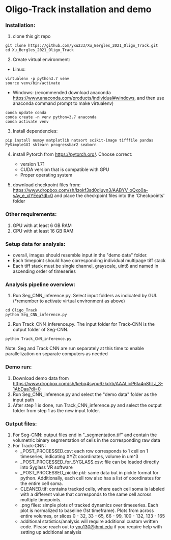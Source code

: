 # Oligo-Track installation and demo

### Installation:
1. clone this git repo
```
git clone https://github.com/yxu233/Xu_Bergles_2021_Oligo_Track.git
cd Xu_Bergles_2021_Oligo_Track
```


2. Create virtual environment:

- Linux:
```
virtualenv -p python3.7 venv
source venv/bin/activate
```

- Windows: (recommended download anaconda https://www.anaconda.com/products/individual#windows, and then use anaconda command prompt to make virtualenv)
```
conda update conda
conda create -n venv python=3.7 anaconda
conda activate venv
```

3. Install dependencies:
```
pip install numpy matplotlib natsort scikit-image tifffile pandas PySimpleGUI sklearn progressbar2 seaborn
```

4. install Pytorch from https://pytorch.org/. Choose correct:
	- version 1.71
	- CUDA version that is compatible with GPU
	- Proper operating system

5. download checkpoint files from:  https://www.dropbox.com/sh/lzokf3sd0diuyn3/AABYV_oQxo0a-vAy_e_xIYEea?dl=0 and place the checkpoint files into the 'Checkpoints' folder


### Other requirements:
1. GPU with at least 6 GB RAM
2. CPU with at least 16 GB RAM
   
### Setup data for analysis:
* overall, images should resemble input in the "demo data" folder.
* Each timepoint should have corresponding individual multipage tiff stack
* Each tiff stack must be single channel, grayscale, uint8 and named in ascending order of timeseries
   
### Analysis pipeline overview:
1. Run Seg_CNN_inference.py. Select input folders as indicated by GUI. (*remember to activate virtual environment as above)
```
cd Oligo_Track
python Seg_CNN_inference.py
```

2. Run Track_CNN_inference.py. The input folder for Track-CNN is the output folder of Seg-CNN.
```
python Track_CNN_inference.py
```

Note: Seg and Track CNN are run separately at this time to enable parallelization on separate computers as needed


### Demo run:
1. Download demo data from https://www.dropbox.com/sh/kebq4sypu6zkdrb/AAALicP6Ia4p8hLJ_3-1AbDaa?dl=0
2. Run Seg_CNN_inference.py and select the "demo data" folder as the input path
3. After step 1 is done, run Track_CNN_inference.py and select the output folder from step 1 as the new input folder.


### Output files:
1. For Seg-CNN: output files end in "_segmentation.tif" and contain the volumetric binary segmentation of cells in the corresponding raw data
2. For Track-CNN:
	- _POST_PROCESSED.csv: each row corresponds to 1 cell on 1 timeseries, indicating XYZt coordinates, volume in um^3
	- _POST_PROCESSED_for_SYGLASS.csv: file can be loaded directly into Syglass VR software
	- _POST_PROCESSED_pickle.pkl: same data but in pickle format for python. Additionally, each cell row also has a list of coordinates for the entire cell soma.
	- CLEANED.tif: contains tracked cells, where each cell soma is labeled with a different value that corresponds to the same cell across multiple timepoints.
 	- .png files: simple plots of tracked dynamics over timeseries. Each plot is normalized to baseline (1st timeframe). Plots from across entire volumes, or slices 0 - 32, 33 - 65, 66 - 99, 100 - 132, 133 - 165
	- additional statistics/analysis will require additional custom written code. Please reach out to yxu130@jhmi.edu if you require help with setting up additional analysis
	



 
